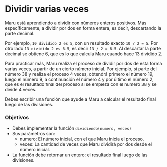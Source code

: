 # Dividir varias veces

Maru está aprendiendo a dividir con números enteros positivos.
Más específicamente, a dividir por dos en forma entera, es decir, descartando la parte decimal.

Por ejemplo, `10 dividido 2 es 5`, con un resultado exacto `10 / 2 = 5`.
Por otro lado `13 dividido 2 es 6.5`, es decir `13 / 2 = 6.5`.
Al descartar la parte decimal se obtiene 6, que es lo que calcula Maru cuando hace 13 dividido 2.

Para practicar más, Maru realiza el proceso de dividir por dos de esta forma varias veces, a partir de un cierto número inicial. Por ejemplo, si parte del número 38 y realiza el proceso 4 veces, obtendrá primero el número 19, luego el número 9, a continuación el número 4 y por último el número 2, que es el resultado final del proceso si se empieza con el número 38 y se divide 4 veces.

Debes escribir una función que ayude a Maru a calcular el resultado final luego de las divisiones.

### Objetivos

- Debes implementar la función `dividiendo(numero, veces)`
- Sus parámetros son:
  - numero: El número inicial, con el que Maru inicia el proceso.
  - veces: La cantidad de veces que Maru dividirá por dos desde el número inicial.
- La función debe retornar un entero: el resultado final luego de las divisiones.
